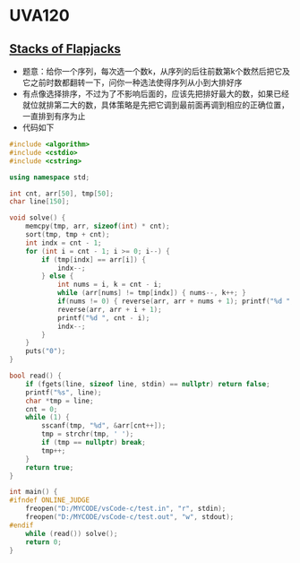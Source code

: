 # UVA120


## [Stacks of Flapjacks](https://vjudge.net/problem/UVA-120)

- 题意：给你一个序列，每次选一个数k，从序列的后往前数第k个数然后把它及它之前时数都翻转一下，问你一种选法使得序列从小到大排好序
- 有点像选择排序，不过为了不影响后面的，应该先把排好最大的数，如果已经就位就排第二大的数，具体策略是先把它调到最前面再调到相应的正确位置，一直排到有序为止
- 代码如下

```c++
#include <algorithm>
#include <cstdio>
#include <cstring>

using namespace std;

int cnt, arr[50], tmp[50];
char line[150];

void solve() {
    memcpy(tmp, arr, sizeof(int) * cnt);
    sort(tmp, tmp + cnt);
    int indx = cnt - 1;
    for (int i = cnt - 1; i >= 0; i--) {
        if (tmp[indx] == arr[i]) {
            indx--;
        } else {
            int nums = i, k = cnt - i;
            while (arr[nums] != tmp[indx]) { nums--, k++; }
            if(nums != 0) { reverse(arr, arr + nums + 1); printf("%d ", k); }
            reverse(arr, arr + i + 1);
            printf("%d ", cnt - i);
            indx--;
        }
    }
    puts("0");
}

bool read() {
    if (fgets(line, sizeof line, stdin) == nullptr) return false;
    printf("%s", line);
    char *tmp = line;
    cnt = 0;
    while (1) {
        sscanf(tmp, "%d", &arr[cnt++]);
        tmp = strchr(tmp, ' ');
        if (tmp == nullptr) break;
        tmp++;
    }
    return true;
}

int main() {
#ifndef ONLINE_JUDGE
    freopen("D:/MYCODE/vsCode-c/test.in", "r", stdin);
    freopen("D:/MYCODE/vsCode-c/test.out", "w", stdout);
#endif
    while (read()) solve();
    return 0;
}
```

